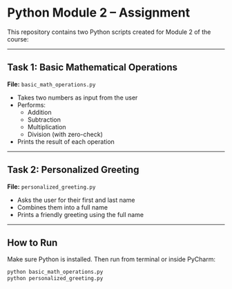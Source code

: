 # Python Module 2 – Assignment

This repository contains two Python scripts created for Module 2 of the course:

---

## Task 1: Basic Mathematical Operations

**File:** `basic_math_operations.py`

- Takes two numbers as input from the user
- Performs:
  - Addition
  - Subtraction
  - Multiplication
  - Division (with zero-check)
- Prints the result of each operation

---

## Task 2: Personalized Greeting

**File:** `personalized_greeting.py`

- Asks the user for their first and last name
- Combines them into a full name
- Prints a friendly greeting using the full name

---

## How to Run

Make sure Python is installed. Then run from terminal or inside PyCharm:

```bash
python basic_math_operations.py
python personalized_greeting.py
